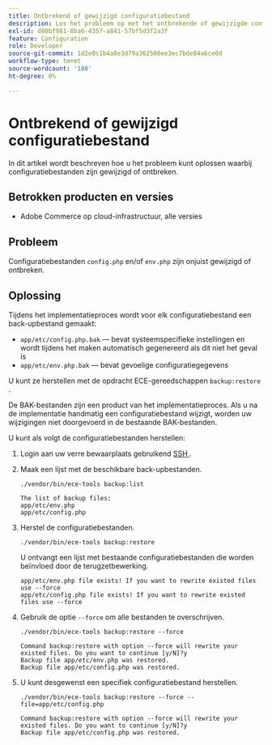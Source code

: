 ```yaml
---
title: Ontbrekend of gewijzigd configuratiebestand
description: Los het probleem op met het ontbrekende of gewijzigde configuratiebestand voor Adobe Commerce.
exl-id: d80bf981-8ba6-4357-a841-57bf5d3f2a3f
feature: Configuration
role: Developer
source-git-commit: 1d2e0c1b4a8e3d79a362500ee3ec7bde84a6ce0d
workflow-type: tm+mt
source-wordcount: '180'
ht-degree: 0%

---
```


# Ontbrekend of gewijzigd configuratiebestand

In dit artikel wordt beschreven hoe u het probleem kunt oplossen waarbij configuratiebestanden zijn gewijzigd of ontbreken.

## Betrokken producten en versies

* Adobe Commerce op cloud-infrastructuur, alle versies

## Probleem

Configuratiebestanden `config.php` en/of `env.php` zijn onjuist gewijzigd of ontbreken.

## Oplossing

Tijdens het implementatieproces wordt voor elk configuratiebestand een back-upbestand gemaakt:

* `app/etc/config.php.bak` — bevat systeemspecifieke instellingen en wordt tijdens het maken automatisch gegenereerd als dit niet het geval is
* `app/etc/env.php.bak` — bevat gevoelige configuratiegegevens

U kunt ze herstellen met de opdracht ECE-gereedschappen `backup:restore` .

De BAK-bestanden zijn een product van het implementatieproces. Als u na de implementatie handmatig een configuratiebestand wijzigt, worden uw wijzigingen niet doorgevoerd in de bestaande BAK-bestanden.

U kunt als volgt de configuratiebestanden herstellen:

1. Login aan uw verre bewaarplaats gebruikend [ SSH ](https://devdocs.magento.com/cloud/env/environments-ssh.html#ssh).
1. Maak een lijst met de beschikbare back-upbestanden.

   ```
   ./vendor/bin/ece-tools backup:list
   ```

   ```
   The list of backup files:
   app/etc/env.php
   app/etc/config.php
   ```

1. Herstel de configuratiebestanden.

   ```
   ./vendor/bin/ece-tools backup:restore
   ```

   U ontvangt een lijst met bestaande configuratiebestanden die worden beïnvloed door de terugzetbewerking.

   ```
   app/etc/env.php file exists! If you want to rewrite existed files use --force
   app/etc/config.php file exists! If you want to rewrite existed files use --force
   ```

1. Gebruik de optie `--force` om alle bestanden te overschrijven.

   ```
   ./vendor/bin/ece-tools backup:restore --force
   ```

   ```
   Command backup:restore with option --force will rewrite your existed files. Do you want to continue [y/N]?y
   Backup file app/etc/env.php was restored.
   Backup file app/etc/config.php was restored.
   ```

1. U kunt desgewenst een specifiek configuratiebestand herstellen.

   ```
   ./vendor/bin/ece-tools backup:restore --force --file=app/etc/config.php
   ```

   ```
   Command backup:restore with option --force will rewrite your existed files. Do you want to continue [y/N]?y
   Backup file app/etc/config.php was restored.
   ```
